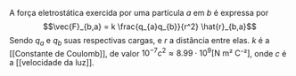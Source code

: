 A força eletrostática exercida por uma partícula $a$ em $b$ é expressa por
$$\vec{F}_{b,a} = k \frac{q_{a}q_{b}}{r^2} \hat{r}_{b,a}$$
Sendo $q_{a}$ e $q_{b}$ suas respectivas cargas, e $r$ a distância entre elas.
$k$ é a [[Constante de Coulomb]], de valor $10^{-7}c^ 2 \approx 8.99 \cdot 10^9 \text{[N m² C⁻²]}$, onde $c$ é a [[velocidade da luz]].